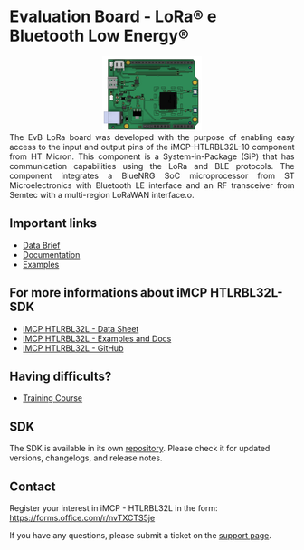 # Evaluation Board - LoRa® e Bluetooth Low Energy®
<div align="center">
  <img src='/docs/images/evb-lora.png' id="topology" height="35%" width="35%"/>
</div
<br>
<div align="justify">
  The EvB LoRa board was developed with the purpose of enabling easy access to the input and output pins of the iMCP-HTLRBL32L-10 component from HT Micron. This component is a System-in-Package (SiP) that has communication capabilities using the LoRa and BLE protocols. The component integrates a BlueNRG SoC microprocessor from ST Microelectronics with Bluetooth LE interface and an RF transceiver from Semtec with a multi-region LoRaWAN interface.o.
</div>

## Important links

* [Data Brief](https://github.com/Hana-Electronics/EVB-LoRaWAN-HTLRBL32L/blob/main/docs/datacheets/EvB%20LoRa.pdf)
* [Documentation](https://github.com/Hana-Electronics/EVB-LoRaWAN-HTLRBL32L/tree/main/docs)
* [Examples](https://github.com/Hana-Electronics/EVB-LoRaWAN-HTLRBL32L/tree/main/examples)

## For more informations about iMCP HTLRBL32L-SDK 

* [iMCP HTLRBL32L - Data Sheet](https://github.com/htmicron/htlrbl32l/blob/documents/HTLRBL32L-Datasheet/DS002%20Rev.00%20-%20Datasheet%20HTLRBL32L-xx.pdf)
* [iMCP HTLRBL32L - Examples and Docs](https://github.com/htmicron/htlrbl32l/tree/SDK)
* [iMCP HTLRBL32L - GitHub](https://github.com/htmicron/htlrbl32l)

## Having difficults?   
* [Training Course](https://hanaelectronics.com.br/capacitacao/)

## SDK
The SDK is available in its own [repository](https://github.com/Hana-Electronics/HE-HTLRBL32L-SDK). Please check it for updated versions, changelogs, and release notes.

## Contact

Register your interest in iMCP - HTLRBL32L in the form: https://forms.office.com/r/nvTXCTS5je

If you have any questions, please submit a ticket on the [support page](https://htmicron.com.br/contato/).


